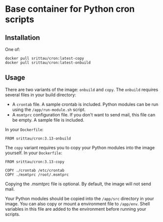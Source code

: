 # Base container for Python cron scripts

## Installation

One of:

```
docker pull srittau/cron:latest-copy
docker pull srittau/cron:latest-onbuild
```

## Usage

There are two variants of the image: `onbuild` and `copy`. The `onbuild`
requires several files in your build directory:

* A `crontab` file. A sample crontab is included. Python modules can be run using the `/app/run-module.sh` script.
* A `msmtprc` configuration file. If you don't want to send mail, this file can be empty. A sample file is included.

In your `Dockerfile`:

```
FROM srittau/cron:3.13-onbuild
```

The `copy` variant requires you to copy your Python modules into the image
yourself. In your `Dockerfile`:

```
FROM srittau/cron:3.13-copy

COPY ./crontab /etc/crontab
COPY ./msmtprc /root/.msmtprc
```

Copying the .msmtprc file is optional. By default, the image will not send
mail.

Your Python modules should be copied into the `/app/src` directory in your
image. You can also copy or mount a environment file to `/app/env`. Shell
variables in this file are added to the environment before running your
scripts.
